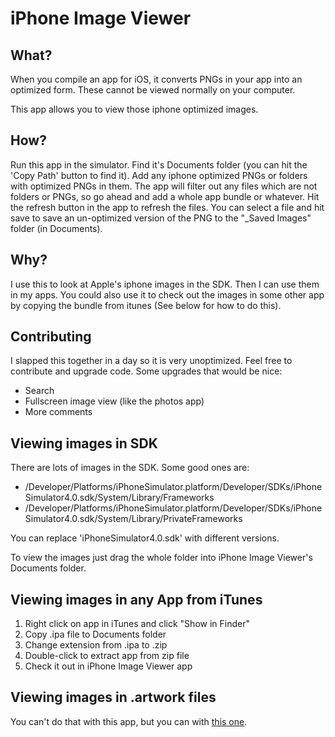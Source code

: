 iPhone Image Viewer
===================

What?
-----

When you compile an app for iOS, it converts PNGs in your app into an optimized form. These cannot be viewed normally on your computer.

This app allows you to view those iphone optimized images.

How?
----

Run this app in the simulator. Find it's Documents folder (you can hit the 'Copy Path' button to find it). Add any iphone optimized PNGs or folders with optimized PNGs in them. The app will filter out any files which are not folders or PNGs, so go ahead and add a whole app bundle or whatever. Hit the refresh button in the app to refresh the files. You can select a file and hit save to save an un-optimized version of the PNG to the "_Saved Images" folder (in Documents).

Why?
----

I use this to look at Apple's iphone images in the SDK. Then I can use them in my apps. You could also use it to check out the images in some other app by copying the bundle from itunes (See below for how to do this).


Contributing
------------

I slapped this together in a day so it is very unoptimized. Feel free to contribute and upgrade code. Some upgrades that would be nice:

* Search
* Fullscreen image view (like the photos app)
* More comments



Viewing images in SDK
---------------------

There are lots of images in the SDK. Some good ones are: 

* /Developer/Platforms/iPhoneSimulator.platform/Developer/SDKs/iPhoneSimulator4.0.sdk/System/Library/Frameworks
* /Developer/Platforms/iPhoneSimulator.platform/Developer/SDKs/iPhoneSimulator4.0.sdk/System/Library/PrivateFrameworks

You can replace 'iPhoneSimulator4.0.sdk' with different versions.

To view the images just drag the whole folder into iPhone Image Viewer's Documents folder.


Viewing images in any App from iTunes
---------------------------------

1. Right click on app in iTunes and click "Show in Finder"
2. Copy .ipa file to Documents folder
3. Change extension from .ipa to .zip
4. Double-click to extract app from zip file
5. Check it out in iPhone Image Viewer app


Viewing images in .artwork files
--------------------------------

You can't do that with this app, but you can with [this one](http://github.com/0xced/UIKit-Artwork-Extractor).